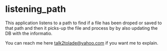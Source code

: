 # listening_path

This application listens to a path to find if a file has been droped or saved to that path and then it picks-up the file and process by by also updating the DB with the informatio.

You can reach me here talk2tolade@yahoo.com if you want me to explain.
